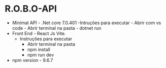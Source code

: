 # R.O.B.O-API

- Minimal API - .Net core 7.0.401
    -Intruções para executar
      - Abrir com vs code
      - Abrir terminal na pasta
      - dotnet run
- Front End - React Js Vite.
    - Instruções para executar
        - Abrir terminal na pasta
        - npm install
        - npm run dev
- npm version - 9.6.7
